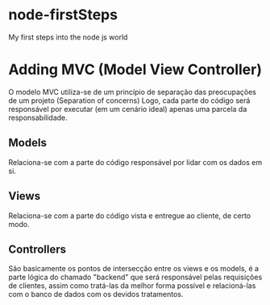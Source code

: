 # node-firstSteps

My first steps into the node js world

# Adding MVC (Model View Controller)

O modelo MVC utiliza-se de um princípio de separação das preocupações de um projeto (Separation of concerns)
Logo, cada parte do código será responsável por executar (em um cenário ideal) apenas uma parcela da responsabilidade.

## Models

Relaciona-se com a parte do código responsável por lidar com os dados em si.

## Views

Relaciona-se com a parte do código vista e entregue ao cliente, de certo modo.

## Controllers

São basicamente os pontos de intersecção entre os views e os models, é a parte lógica do chamado "backend" que será responsável pelas requisições de clientes,
assim como tratá-las da melhor forma possível e relacioná-las com o banco de dados com os devidos tratamentos.
